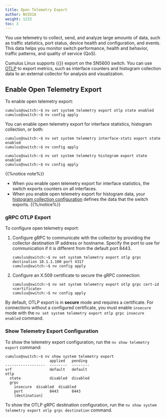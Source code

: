 ```yaml
---
title: Open Telemetry Export
author: NVIDIA
weight: 1232
toc: 3
---
```

You use telemetry to collect, send, and analyze large amounts of data, such as traffic statistics, port status, device health and configuration, and events. This data helps you monitor switch performance, health and behavior, traffic patterns, and quality of service (QoS).

Cumulus Linux supports {{<exlink url="https://github.com/open-telemetry/" text="open telemetry (OTEL)">}} export on the SN5600 switch. You can use <span class="a-tooltip">[OTLP](## "open telemetry protocol")</span> to export metrics, such as interface counters and histogram collection data to an external collector for analysis and visualization.

## Enable Open Telemetry Export

To enable open telemetry export:

```
cumulus@switch:~$ nv set system telemetry export otlp state enabled 
cumulus@switch:~$ nv config apply
```

You can enable open telemetry export for interface statistics, histogram collection, or both:

```
cumulus@switch:~$ nv set system telemetry interface-stats export state enabled
cumulus@switch:~$ nv config apply
```

```
cumulus@switch:~$ nv set system telemetry histogram export state enabled
cumulus@switch:~$ nv config apply
```

{{%notice note%}}
- When you enable open telemetry export for interface statistics, the switch exports counters on all interfaces.
- When you enable open telemetry export for histogram data, your [histogram collection configuration](#histogram-collection) defines the data that the switch exports.
{{%/notice%}}

### gRPC OTLP Export

To configure open telemetry export:

1. Configure gRPC to communicate with the collector by providing the collector destination IP address or hostname. Specify the port to use for communication if it is different from the default port 8443.

   ```
   cumulus@switch:~$ nv set system telemetry export otlp grpc destination 10.1.1.100 port 4317
   cumulus@switch:~$ nv config apply
   ```

2. Configure an X.509 certificate to secure the gRPC connection:

   ```
   cumulus@switch:~$ nv set system telemetry export otlp grpc cert-id <certificate>
   cumulus@switch:~$ nv config apply
   ```

By default, OTLP export is in **secure** mode and requires a certificate. For connections without a configured certificate, you must enable `insecure` mode with the `nv set system telemetry export otlp grpc insecure enabled` command.

### Show Telemetry Export Configuration

To show the telemetry export configuration, run the `nv show telemetry export` command:

```
cumulus@switch:~$ nv show system telemetry export
                    applied   pending 
------------------  --------  --------
vrf                 default   default 
otlp                                  
  state             disabled  disabled
  grpc                                
    insecure  disabled  disabled
    port            8443      8443    
    [destination]             
```

To show the OTLP gRPC destination configuration, run the `nv show system telemetry export otlp grpc destination` command.

<!-- Commenting out HTTP export for phase 1
### HTTP OTLP Export

You can configure open telemetry export to use HTTP to communicate with the collector and define the port to use for communication:

```
cumulus@switch:~$ nv set system telemetry export otlp http port 9443
cumulus@switch:~$ nv config apply
```

Optionally, you can configure an X.509 certificate to secure the HTTP connection:

```
cumulus@switch:~$ nv set system telemetry export otlp http cert-id <certificate>
cumulus@switch:~$ nv config apply
```

For connections without a configured certificate, enable `insecure` mode:

```
cumulus@switch:~$ nv set system telemetry export otlp http insecure enabled
cumulus@switch:~$ nv config apply
```

The default encoding format for HTTP export is binary protocol buffer (`proto`); You can configure the encoding format to JSON:

```
cumulus@switch:~$ nv set system telemetry export otlp http encoding json
cumulus@switch:~$ nv config apply
```
-->
